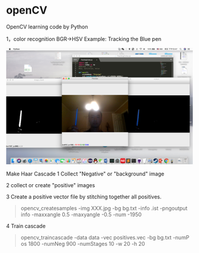 # openCV

OpenCV learning code by Python

1，color recognition
BGR->HSV
Example: Tracking the Blue pen

![TrackingColor](https://github.com/YanZiQinKevin/openCV/blob/master/image/screenshoot.png)

Make Haar Cascade
1 Collect "Negative" or "background" image

2 collect or create "positive" images

3 Create a positive vector file by stitching   	  together all positives. 

> opencv_createsamples -img XXX.jpg -bg bg.txt -info .ist -pngoutput info -maxxangle 0.5 -maxyangle -0.5 -num -1950

4 Train cascade

>  opencv_traincascade -data data -vec positives.vec -bg bg.txt -numP os 1800 -numNeg 900 -numStages 10 -w 20 -h 20
